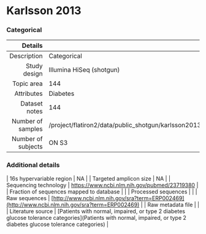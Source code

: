 # Karlsson 2013

### Categorical


| Details        |             |
| -------------: |-------------|
| Description      | Categorical |
| Study design | Illumina HiSeq (shotgun) |
| Topic area | 144|
| Attributes | Diabetes|
| Dataset notes | 144|
| Number of samples | /project/flatiron2/data/public_shotgun/karlsson2013/shizen_20161130/fasta/combined_seqs.fna|
| Number of subjects | ON S3|

### Additional details

| 16s hypervariable region | NA |
| Targeted amplicon size | NA |
| Sequencing technology | https://www.ncbi.nlm.nih.gov/pubmed/23719380 |
| Fraction of sequences mapped to database |  |
| Processed sequences | []() |
| Raw sequences | [http://www.ncbi.nlm.nih.gov/sra?term=ERP002469](http://www.ncbi.nlm.nih.gov/sra?term=ERP002469) |
| Raw metadata file | []() |
| Literature source | [Patients with normal, impaired, or type 2 diabetes glucose tolerance categories](Patients with normal, impaired, or type 2 diabetes glucose tolerance categories) |